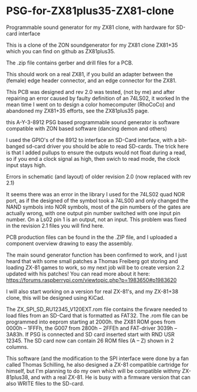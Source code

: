 # PSG-for-ZX81plus35-ZX81-clone
Programmable sound generator for my ZX81 clone, with hardware for SD-card interface

This is a clone of the ZON soundgenerator for my ZX81 clone ZX81+35 which you can find on github as ZX81plus35.

The .zip file contains gerber and drill files for a PCB.

This should work on a real ZX81, if you build an adapter between the (female) edge header connector, and an edge connector for the ZX81.

This PCB was designed and rev 2.0 was tested, (not by me) and after repairing an error caused by faulty definition of an 74LS02, it worked
In the mean time I went on to design a color homecomputer (RhoCoCo) and abandoned my ZX81+35 efforts, see the ZX81plus35 page.

this A-Y-3-8912 PSG based programmable sound generator is software compatible with ZON based software (dancing demon and others)

I used the GPIO's of the 8912 to interface an SD-Card interface, with a bit-banged sd-card driver you should be able to read SD-cards. The trick here is that I added pullups to ensure the outputs would not float during a read, so if you end a clock signal as high, then swich to read mode, the clock input stays high. 

Errors in schematic (and layout) of older revision 2.0 (now replaced with rev 2.1)

It seems there was an error in the library I used for the 74LS02 quad NOR port, as if the designed of the symbol took a 74LS00 and only changed the NAND symbols into NOR symbols, most of the pin numbers of the gates are actually wrong, with one output pin number switched with one input pin number. On a Ls02 pin 1 is an output, not an input.
This problem was fixed in the revision 2.1 files you will find here.

PCB production files can be found in the the .ZIP file, and I uploaded a component overview drawing to easy the assembly.

The main sound generator function has been confirmed to work, and I just heard that with some small patches a Thomas Freiberg got storing and loading ZX-81 games to work, so my next job will be to create version 2.2 updated with his patches! You can read more about it here: https://forums.raspberrypi.com/viewtopic.php?p=1983650#p1983620

I will also start working on a version for real ZX-81's, and my ZX-81+38 clone, this will be designed using KiCad.

The ZX_SPI_SD_RU12345_V120EXT.rom file contains the firware needed to load files from an SD-Card that is formatted as FAT32. The .rom file can be programmed into eeprom starting at 2000h. the ZX81 ROM goes from 0000h – 1FFFh, the G007 from 2800h – 2FFEh and FAT-driver 3039h – 3A83h.
If PSG is connected and SD card inserted start with RND USR 12345. The SD card now can contain 26 ROM files (A – Z) shown in 2 columns.

This software (and the modification to the SPI interface were done by a fan called Thomas Schilling, he also designed a ZX-81 compatible cartridge for himself, but I'm planning to do my own which will be compatible withmy ZX-81plus38, and with a real ZX-81. He is busy with a firmware version that can also WRITE files to the SD-card.
